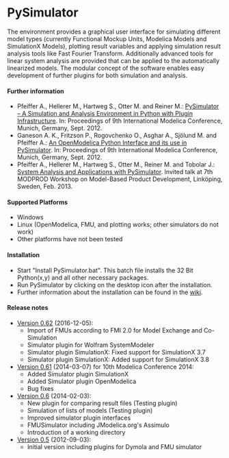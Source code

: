 PySimulator
===========

The environment provides a graphical user interface for simulating different
model types (currently Functional Mockup Units, Modelica Models and SimulationX
Models), plotting result variables and applying simulation result analysis tools
like Fast Fourier Transform. Additionally advanced tools for linear system
analysis are provided that can be applied to the automatically linearized models.
The modular concept of the software enables easy development of further plugins
for both simulation and analysis.

#### Further information
 * Pfeiffer A., Hellerer M., Hartweg S., Otter M. and Reiner M.: [PySimulator – A Simulation and Analysis Environment in Python with Plugin Infrastructure](http:/www.ep.liu.se/ecp/076/053/ecp12076053.pdf). In: Proceedings of 9th International Modelica Conference, Munich, Germany, Sept. 2012.
 * Ganeson A. K., Fritzson P., Rogovchenko O., Asghar A., Sjölund M. and Pfeiffer A.: [An OpenModelica Python Interface and its use in PySimulator](http:/www.ep.liu.se/ecp/076/054/ecp12076054.pdf). In: Proceedings of 9th International Modelica Conference, Munich, Germany, Sept. 2012.
 * Pfeiffer A., Hellerer M., Hartweg S., Otter M., Reiner M. and Tobolar J.: [System Analysis and Applications
with PySimulator](http:www.modprod.liu.se/modprod2013-program/1.456422/modprod2013-day2-talk05a-AndreasPfeiffer.pdf). Invited talk at 7th MODPROD Workshop on Model-Based Product Development, Linköping, Sweden, Feb. 2013.

#### Supported Platforms
* Windows
* Linux (OpenModelica, FMU, and plotting works; other simulators do not work)
* Other platforms have not been tested

#### Installation
* Start "Install PySimulator.bat". This batch file installs the 32 Bit Python(x,y) and all other necessary packages.
* Run PySimulator by clicking on the desktop icon after the installation.
* Further information about the installation can be found in the [wiki](../../wiki/Installation).

#### Release notes
* [Version 0.62](https://github.com/PySimulator/PySimulator/archive/0.62.zip) (2016-12-05):
  - Import of FMUs according to FMI 2.0 for Model Exchange and Co-Simulation
  - Simulator plugin for Wolfram SystemModeler
  - Simulator plugin SimulationX: Fixed support for SimulationX 3.7
  - Simulator plugin SimulationX: Added support for SimulationX 3.8
* [Version 0.61](https://github.com/PySimulator/PySimulator/archive/0.61.zip) (2014-03-07) for 10th Modelica Conference 2014:
  - Added Simulator plugin SimulationX
  - Added Simulator plugin OpenModelica
  - Bug fixes
* [Version 0.6](https://github.com/PySimulator/PySimulator/archive/0.6.zip) (2014-02-03):
  - New plugin for comparing result files (Testing plugin)
  - Simulation of lists of models (Testing plugin)
  - Improved simulator plugin interfaces
  - FMUSimulator including JModelica.org's Assimulo
  - Introduction of a working directory
* [Version 0.5](https://github.com/PySimulator/PySimulator/archive/0.5.zip) (2012-09-03):
  - Initial version including plugins for Dymola and FMU simulator
